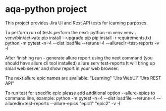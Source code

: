 # aqa-python project
This project provides Jira UI and Rest API tests for learning purposes.

To perform run of tests perform the next:
python -m venv venv
. venv/bin/activate
pip install --upgrade pip
pip install -r requirements.txt
python -m pytest -n=4 --dist loadfile --reruns=4 --alluredir=test-reports -v -l

After finishing run - generate allure report using the next command (you should have allure cli tool installed)
allure serv test-reports
It will bring up small web server and show report in your web browser.

The next allure epic names are available:
"Learning"
"Jira WebUI"
"Jira REST API"

To run test for specific epic please add additional option --allure-epics to command line, example:
python -m pytest -n=4 --dist loadfile --reruns=4 --alluredir=test-reports --allure-epics "epic1" "epic2" -v -l